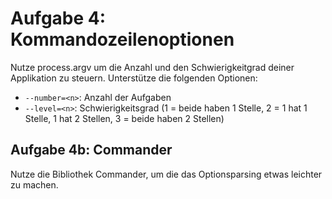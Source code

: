 # Aufgabe 4: Kommandozeilenoptionen

Nutze process.argv um die Anzahl und den Schwierigkeitgrad deiner Applikation zu steuern.
Unterstütze die folgenden Optionen:

- `--number=<n>`: Anzahl der Aufgaben
- `--level=<n>`: Schwierigkeitsgrad (1 = beide haben 1 Stelle, 2 = 1 hat 1 Stelle, 1 hat 2 Stellen, 3 = beide haben 2 Stellen)

## Aufgabe 4b: Commander

Nutze die Bibliothek Commander, um die das Optionsparsing etwas leichter zu machen.
